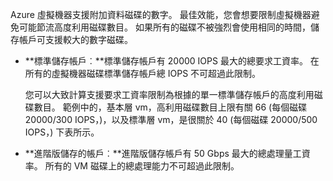 Azure 虛擬機器支援附加資料磁碟的數字。 最佳效能，您會想要限制虛擬機器避免可能節流高度利用磁碟數目。 如果所有的磁碟不被強烈會使用相同的時間，儲存帳戶可支援較大的數字磁碟。

- **標準儲存帳戶︰**標準儲存帳戶有 20000 IOPS 最大的總要求工資率。 在所有的虛擬機器磁碟標準儲存帳戶總 IOPS 不可超過此限制。

    您可以大致計算支援要求工資率限制為根據的單一標準儲存帳戶的高度利用磁碟數目。 範例中的，基本層 vm，高利用磁碟數目上限有關 66 (每個磁碟 20000/300 IOPS，)，以及標準層 vm，是很關於 40 (每個磁碟 20000/500 IOPS，) 下表所示。 
 
- **進階版儲存的帳戶︰**進階版儲存帳戶有 50 Gbps 最大的總處理量工資率。 所有的 VM 磁碟上的總處理能力不可超過此限制。